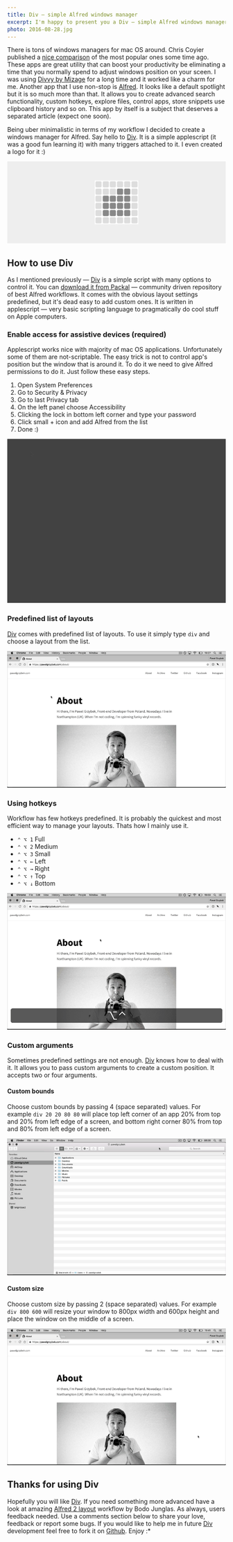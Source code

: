 ```yaml
---
title: Div — simple Alfred windows manager
excerpt: I'm happy to present you a Div — simple Alfred windows manager. Let me explain the full potential of this simple tool in this blog post.
photo: 2016-08-28.jpg
---
```


There is tons of windows managers for mac OS around. Chris Coyier published a [nice comparison](https://css-tricks.com/os-x-window-manager-apps/) of the most popular ones some time ago. These apps are great utility that can boost your productivity be eliminating a time that you normally spend to adjust windows position on your sceen. I was using [Divvy by Mizage](http://mizage.com/divvy/) for a long time and it worked like a charm for me. Another app that I use non-stop is [Alfred](https://www.alfredapp.com/). It looks like a default spotlight but it is so much more than that. It allows you to create advanced search functionality, custom hotkeys, explore files, control apps, store snippets use clipboard history and so on. This app by itself is a subject that deserves a separated article (expect one soon).

Being uber minimalistic in terms of my workflow I decided to create a windows manager for Alfred. Say hello to [Div](http://www.packal.org/workflow/div). It is a simple applescript (it was a good fun learning it) with many triggers attached to it. I even created a logo for it :)

![Div — simple Alfred windows manager logo](/photos/2016-08-28-1.jpg)

## How to use Div

As I mentioned previously — [Div](http://www.packal.org/workflow/div) is a simple script with many options to control it. You can [download it from Packal](http://www.packal.org/workflow/div) — community driven repository of best Alfred workflows. It comes with the obvious layout settings predefined, but it's dead easy to add custom ones. It is written in applescript — very basic scripting language to pragmatically do cool stuff on Apple computers.

### Enable access for assistive devices (required)

Applescript works nice with majority of mac OS applications. Unfortunately some of them are not-scriptable. The easy trick is not to control app's position but the window that is around it. To do it we need to give Alfred permissions to do it. Just follow these easy steps.

1. Open System Preferences
2. Go to Security & Privacy
3. Go to last Privacy tab
4. On the left panel choose Accessibility
5. Clicking the lock in bottom left corner and type your password
6. Click small + icon and add Alfred from the list
7. Done :)

![Enable access for assistive devices on El Capitan](/photos/2016-08-28-2.gif)

### Predefined list of layouts

[Div](http://www.packal.org/workflow/div) comes with predefined list of layouts. To use it simply type `div` and choose a layout from the list.

![Predefined list of layouts in Div Alfred workflow](/photos/2016-08-28-3.gif)

### Using hotkeys

Workflow has few hotkeys predefined. It is probably the quickest and most efficient way to manage your layouts. Thats how I mainly use it.

- `⌃ ⌥ 1` Full
- `⌃ ⌥ 2` Medium
- `⌃ ⌥ 3` Small
- `⌃ ⌥ ←` Left
- `⌃ ⌥ →` Right
- `⌃ ⌥ ↑` Top
- `⌃ ⌥ ↓` Bottom

![Using hotkeys in Div Alfred workflow](/photos/2016-08-28-4.gif)


### Custom arguments

Sometimes predefined settings are not enough. [Div](http://www.packal.org/workflow/div) knows how to deal with it. It allows you to pass custom arguments to create a custom position. It accepts two or four arguments.

#### Custom bounds

Choose custom bounds by passing 4 (space separated) values. For example `div 20 20 80 80` will place top left corner of an app 20% from top and 20% from left edge of a screen, and bottom right corner 80% from top and 80% from left edge of a screen.

![Custom bounds in Div Alfred workflow](/photos/2016-08-28-5.gif)

#### Custom size

Choose custom size by passing 2 (space separated) values. For example `div 800 600` will resize your window to 800px width and 600px height and place the window on the middle of a screen.

![Custom size in Div Alfred workflow](/photos/2016-08-28-6.gif)

## Thanks for using Div

Hopefully you will like [Div](http://www.packal.org/workflow/div). If you need something more advanced have a look at amazing [Alfred 2 layout](http://www.packal.org/workflow/alfred2-layout) workflow by Bodo Junglas. As always, users feedback needed. Use a comments section below to share your love, feedback or report some bugs. If you would like to help me in future [Div](http://www.packal.org/workflow/div) development feel free to fork it on [Github](https://github.com/pawelgrzybek/div). Enjoy :*
